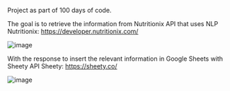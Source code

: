 Project as part of 100 days of code.

The goal is to retrieve the information from Nutritionix API that uses NLP
Nutritionix: https://developer.nutritionix.com/


![image](https://github.com/ccgarcia1/Day38_Workout_tracking_NLP/assets/42050096/eee0008f-18cb-4c50-901d-97d0174e20ea)


With the response to insert the relevant information in Google Sheets with Sheety API
Sheety: https://sheety.co/

![image](https://github.com/ccgarcia1/Day38_Workout_tracking_NLP/assets/42050096/87b4dbec-c97d-4cae-86fb-acdd6135bf19)
